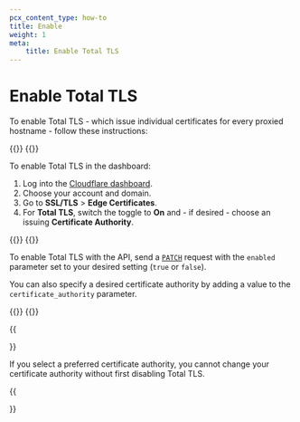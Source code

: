 ```yaml
---
pcx_content_type: how-to
title: Enable
weight: 1
meta:
    title: Enable Total TLS
---
```


# Enable Total TLS

To enable Total TLS - which issue individual certificates for every proxied hostname - follow these instructions:

{{<tabs labels="Dashboard | API">}}
{{<tab label="dashboard" no-code="true">}}

To enable Total TLS in the dashboard:
 
1. Log into the [Cloudflare dashboard](https://dash.cloudflare.com).
2. Choose your account and domain.
3. Go to **SSL/TLS** > **Edge Certificates**.
4. For **Total TLS**, switch the toggle to **On** and - if desired - choose an issuing **Certificate Authority**.
 
{{</tab>}}
{{<tab label="api" no-code="true">}}
 
To enable Total TLS with the API, send a [`PATCH`](https://developers.cloudflare.com/api/operations/total-tls-enable-or-disable-total-tls) request with the `enabled` parameter set to your desired setting (`true` or `false`).

You can also specify a desired certificate authority by adding a value to the `certificate_authority` parameter.
 
{{</tab>}}
{{</tabs>}}

{{<Aside type="note">}}

If you select a preferred certificate authority, you cannot change your certificate authority without first disabling Total TLS.

{{</Aside>}}